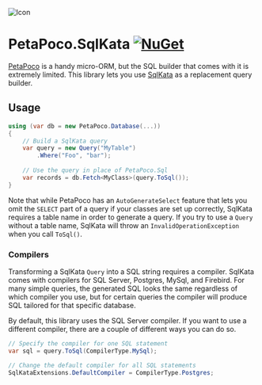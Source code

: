![Icon](https://github.com/asherber/PetaPoco.SqlKata/raw/master/media/database-64.png)

# PetaPoco.SqlKata [![NuGet](https://img.shields.io/nuget/v/PetaPoco.SqlKata.svg)](https://nuget.org/packages/PetaPoco.SqlKata)

[PetaPoco](https://github.com/CollaboratingPlatypus/PetaPoco) is a handy micro-ORM, but the SQL builder that comes with it is extremely limited. This library lets you use [SqlKata](https://sqlkata.com) as a replacement query builder.

## Usage

```csharp
using (var db = new PetaPoco.Database(...))
{
    // Build a SqlKata query
    var query = new Query("MyTable")
        .Where("Foo", "bar");
    
    // Use the query in place of PetaPoco.Sql
    var records = db.Fetch<MyClass>(query.ToSql());
}

```

Note that while PetaPoco has an `AutoGenerateSelect` feature that lets you omit the `SELECT` part of a query if your classes are set up correctly, SqlKata requires a table name in order to generate a query. If you try to use a `Query` without a table name, SqlKata will throw an `InvalidOperationException` when you call `ToSql()`.

### Compilers

Transforming a SqlKata `Query` into a SQL string requires a compiler. SqlKata comes with compilers for SQL Server, Postgres, MySql, and Firebird. For many simple queries, the generated SQL looks the same regardless of which compiler you use, but for certain queries the compiler will produce SQL tailored for that specific database.

By default, this library uses the SQL Server compiler. If you want to use a different compiler, there are a couple of different ways you can do so.

```csharp
// Specify the compiler for one SQL statement
var sql = query.ToSql(CompilerType.MySql);

// Change the default compiler for all SQL statements
SqlKataExtensions.DefaultCompiler = CompilerType.Postgres;
```

